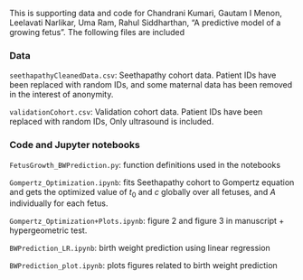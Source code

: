 This is supporting data and code for Chandrani Kumari, Gautam I Menon, Leelavati Narlikar, Uma Ram, Rahul Siddharthan, “A predictive model of a growing fetus”. The following files are included

### Data

`seethapathyCleanedData.csv`: Seethapathy cohort data. Patient IDs have been replaced with random IDs, and some maternal data has been removed in the interest of anonymity.

`validationCohort.csv`: Validation cohort data. Patient IDs have been replaced with random IDs, Only ultrasound is included.

### Code and Jupyter notebooks

`FetusGrowth_BWPrediction.py`: function definitions used in the notebooks

`Gompertz_Optimization.ipynb`:  fits Seethapathy cohort to Gompertz equation and gets the optimized value of $t_0$ and $c$ globally over all fetuses, and $A$ individually for each fetus.

`Gompertz_Optimization+Plots.ipynb`: figure 2 and figure 3 in manuscript + hypergeometric test.

`BWPrediction_LR.ipynb`: birth weight prediction using linear regression

`BWPrediction_plot.ipynb`: plots figures related to birth weight prediction

